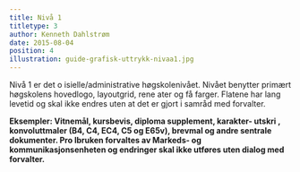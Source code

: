 ```yaml
---
title: Nivå 1
titletype: 3
author: Kenneth Dahlstrøm
date: 2015-08-04
position: 4
illustration: guide-grafisk-uttrykk-nivaa1.jpg
---
```


Nivå 1 er det o isielle/administrative høgskolenivået. Nivået benytter primært høgskolens hovedlogo, layoutgrid, rene  ater og få farger. Flatene har lang levetid og skal ikke endres uten at det er gjort i samråd med forvalter.

**Eksempler: Vitnemål, kursbevis, diploma supplement, karakter- utskri , konvoluttmaler (B4, C4, EC4, C5 og E65v), brevmal og andre sentrale dokumenter. Pro lbruken forvaltes av Markeds- og kommunikasjonsenheten og endringer skal ikke utføres uten dialog med forvalter.**
